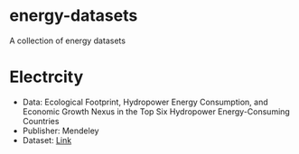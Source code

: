 # energy-datasets
A collection of energy datasets

# Electrcity

* Data: Ecological Footprint, Hydropower Energy Consumption, and Economic Growth Nexus in the Top Six Hydropower Energy-Consuming Countries
* Publisher: Mendeley
* Dataset: [Link](https://data.mendeley.com/datasets/6cm67khddr/1)
